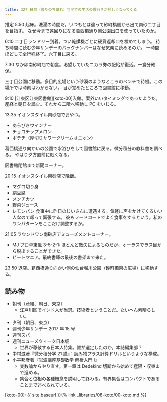 ```yaml
---
title: 327 日目（曇りのち晴れ）当地での生活の雲行きが怪しくなってくる
---
```


推定 5:50 起床。洗濯の時間だ。いつもとは違って砂町橋側から出て南砂二丁目を目指す。
なぜ今まで遠回りになる葛西橋通り側公園出口を使っていたのか。

6:10 二丁目ランドリー到着。つい乾燥機ごとに硬貨返却口を検めてしまう。
待ち時間に読む少年サンデーのバックナンバーはなぜ気楽に読めるのか。
一時間ほどして全行程終了。六丁目に戻る。

7:30 なか卯南砂町店で朝食。渇望していたニカラ券の配給が復活。一食分確保。

三丁目公園に移動。多目的広場という砂漠のようなところのベンチで待機。この場所では時刻はわからない。
目が覚めたところで図書館に移動。

9:10 [江東区江東図書館][koto-00]入館。案外いいタイミングであったようだ。
産経と朝日を読む。それから二階へ移動し PC をいじる。

13:35 イオンスタイル南砂店でおやつ。

* あらびきウインナー
* チョコチップメロン
* ポテチ（厚切りサワークリームオニオン）

葛西橋通り向かいの公園で水浴びをして図書館に戻る。微分積分の教科書を調べる。
やはり夕方直前に眠くなる。

図書館閉館まで新聞コーナー。

20:15 イオンスタイル南砂店で晩飯。

* マグロ切り身
* 絹豆腐
* メンチカツ
* 野菜ジュース
* レモンパン
食事中に昨日のじいさんに遭遇する。気軽に声をかけてくるいい人なので却って緊張する。
彼もフードコートでよく食事をするという。私のワンパターンをここだけ調整するか。

21:05 ラウンドワン南砂店アミューズメントコーナー。

* MJ プロ卓東風 3-5-2-1: ほとんど敵失によるものだが、オーラスでラス目から脱出することができた。
* ビートマニア。最終書庫の最後の書架まで来た。

23:50 退店。葛西橋通り向かい側の仙台堀川公園（砂町橋東の広場）に移動する。

## 読み物

* 朝刊（産経、朝日、東京）
  * 江戸川区でインド人が当選。技術者ということだ。たいへん素晴らしい。
* 夕刊（朝日、東京）
* 週刊少年サンデー 2017 年 15 号
* 週刊スパ
* 週刊ニューズウィーク日本版
  * 世界が尊敬する日本人特集。誰が選定したのか。本誌編集部？
* 中村滋著『微分積分学 21 講』：読み物プラス計算ドリルというような構成。
* 小平邦彦著『岩波講座基礎数学 解析入門 I』
  * 実数論からやり直す。第一章は Dedekind 切断から始めて極限・収束まで進める。
  * 集合と位相の各種概念を説明して終わる。有界集合はコンパクトであることまで述べられている。

[koto-00]: {{ site.baseurl }}{% link _libraries/08-koto/00-koto.md %}
